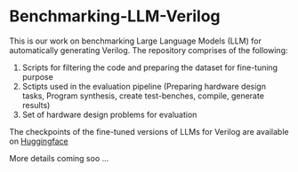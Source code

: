 # Benchmarking-LLM-Verilog

This is our work on benchmarking Large Language Models (LLM) for automatically generating Verilog.
The repository comprises of the following:
1. Scripts for filtering the code and preparing the dataset for fine-tuning purpose
2. Sctipts used in the evaluation pipeline (Preparing hardware design tasks, Program synthesis, create test-benches, compile, generate results)
4. Set of hardware design problems for evaluation

The checkpoints of the fine-tuned versions of LLMs for Verilog are available on [ Huggingface ](https://huggingface.co/shailja)

More details coming soo ...



